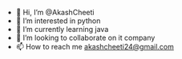 - 👋 Hi, I’m @AkashCheeti
- 👀 I’m interested in python
- 🌱 I’m currently learning java
- 💞️ I’m looking to collaborate on it company 
- 📫 How to reach me akashcheeti24@gmail.com

<!---
AkashCheeti/AkashCheeti is a ✨ special ✨ repository because its `README.md` (this file) appears on your GitHub profile.
You can click the Preview link to take a look at your changes.
--->
